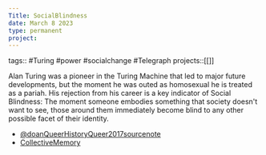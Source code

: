 ```yaml
---
Title: SocialBlindness
date: March 8 2023
type: permanent
project:
---
```


tags::  #Turing #power #socialchange #Telegraph 
projects::[[]]

Alan Turing was a pioneer in the Turing Machine that led to major future developments, but the moment he was outed as homosexual he is treated as a pariah. His rejection from his career is a key indicator of Social Blindness: The moment someone embodies something that society doesn't want to see, those around them immediately become blind to any other possible facet of their identity. 

- [@doanQueerHistoryQueer2017sourcenote](@doanQueerHistoryQueer2017sourcenote.md)
- [CollectiveMemory](CollectiveMemory.md)




